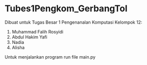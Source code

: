 # Tubes1Pengkom_GerbangTol

Dibuat untuk Tugas Besar 1 Pengenanalan Komputasi
Kelompok 12:
1. Muhammad Falih Rosyidi
2. Abdul Hakim Yafi
3. Nadia
4. Alisha

Untuk menjalankan program run file main.py
